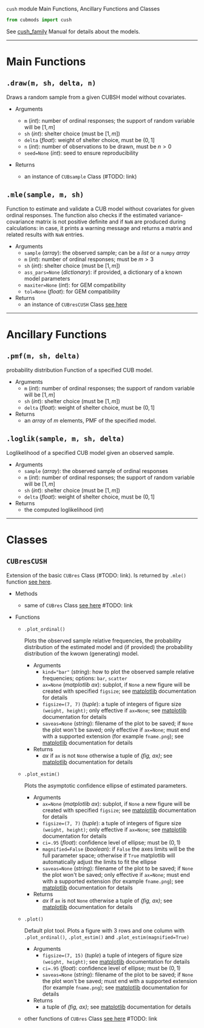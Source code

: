 `cush` module Main Functions, Ancillary Functions and Classes

```Python
from cubmods import cush
```

See [cush_family](../05_cush_family.md) Manual for details about the models.

***

# Main Functions

## `.draw(m, sh, delta, n)`

Draws a random sample from a given CUBSH model without covariates.

- Arguments
  - `m` (_int_): number of ordinal responses; the support of random variable will be $[1,m]$
  - `sh` (_int_): shelter choice (must be $[1,m]$)
  - `delta` (_float_): weight of shelter choice, must be $(0,1]$
  - `n` (_int_): number of observations to be drawn, must be $n>0$
  - `seed=None` (_int_): seed to ensure reproducibility

- Returns
  - an instance of `CUBsample` Class (#TODO: link)

## `.mle(sample, m, sh)`

Function to estimate and validate a CUB model without covariates for given ordinal responses. The function also checks if the estimated variance-covariance matrix is not positive definite and if `NaN` are produced during calculations: in case, it prints a warning message and returns a matrix and related results with `NaN` entries.

- Arguments
  - `sample` (_array_): the observed sample; can be a _list_ or a `numpy` _array_
  - `m` (_int_): number of ordinal responses; must be $m>3$
  - `sh` (_int_): shelter choice (must be $[1,m]$)
  - `ass_pars=None` (_dictionary_): if provided, a dictionary of a known model parameters
  - `maxiter=None` (_int_): for GEM compatibility
  - `tol=None` (_float_): for GEM compatibility
- Returns
  - an instance of `CUBresCUSH` Class [see here](cush.md#CUBresCUSH)

***

# Ancillary Functions

## `.pmf(m, sh, delta)`
probability distribution Function of a specified CUB model.
- Arguments
  - `m` (_int_): number of ordinal responses; the support of random variable will be $[1,m]$
  - `sh` (_int_): shelter choice (must be $[1,m]$)
  - `delta` (_float_): weight of shelter choice, must be $(0,1]$
- Returns
  - an _array_ of $m$ elements, PMF of the specified model.

## `.loglik(sample, m, sh, delta)`
Loglikelihood of a specified CUB model given an observed sample.
- Arguments
  - `sample` (_array_): the observed sample of ordinal responses
  - `m` (_int_): number of ordinal responses; the support of random variable will be $[1,m]$
  - `sh` (_int_): shelter choice (must be $[1,m]$)
  - `delta` (_float_): weight of shelter choice, must be $(0,1]$
- Returns
  - the computed loglikelihood (_int_)

***

# Classes

## `CUBresCUSH`

Extension of the basic `CUBres` Class (#TODO: link). Is returned by `.mle()` function [see here](cub.md#mle).

- Methods
  - same of `CUBres` Class [see here]() #TODO: link

- Functions
  - `.plot_ordinal()`
    
    Plots the observed sample relative frequencies, the probability distribution of the estimated model and (if provided) the probability distribution of the kwown (generating) model.

    - Arguments
      - `kind="bar"` (_string_): how to plot the observed sample relative frequencies; options: `bar`, `scatter`
      - `ax=None` (_matplotlib ax_): subplot, if `None` a new figure will be created with specified `figsize`; see [matplotlib](https://matplotlib.org) documentation for details
      - `figsize=(7, 7)` (_tuple_): a tuple of integers of figure size `(weight, height)`; only effective if `ax=None`; see [matplotlib](https://matplotlib.org) documentation for details
      - `saveas=None` (_string_): filename of the plot to be saved; if `None` the plot won't be saved; only effective if `ax=None`; must end with a supported extension (for example `fname.png`); see [matplotlib](https://matplotlib.org) documentation for details
    - Returns
      - _ax_ if `ax` is not `None` otherwise a tuple of _(fig, ax)_; see [matplotlib](https://matplotlib.org) documentation for details

  - `.plot_estim()`

    Plots the asymptotic confidence ellipse of estimated parameters.
      
    - Arguments
      - `ax=None` (_matplotlib ax_): subplot, if `None` a new figure will be created with specified `figsize`; see [matplotlib](https://matplotlib.org) documentation for details
      - `figsize=(7, 7)` (_tuple_): a tuple of integers of figure size `(weight, height)`; only effective if `ax=None`; see [matplotlib](https://matplotlib.org) documentation for details
      - `ci=.95` (_float_): confidence level of ellipse; must be $(0,1)$
      - `magnified=False` (_boolean_): if `False` the axes limits will be the full parameter space; otherwise if `True` matplotlib will automatically adjust the limits to fit the ellipse
      - `saveas=None` (_string_): filename of the plot to be saved; if `None` the plot won't be saved; only effective if `ax=None`; must end with a supported extension (for example `fname.png`); see [matplotlib](https://matplotlib.org) documentation for details
    - Returns
      - _ax_ if `ax` is not `None` otherwise a tuple of _(fig, ax)_; see [matplotlib](https://matplotlib.org) documentation for details
 
  - `.plot()`
    
    Default plot tool. Plots a figure with 3 rows and one column with `.plot_ordinal()`, `.plot_estim()` and `.plot_estim(magnified=True)`
    - Arguments
      - `figsize=(7, 15)` (_tuple_) a tuple of integers of figure size `(weight, height)`; see [matplotlib](https://matplotlib.org) documentation for details
      - `ci=.95` (_float_): confidence level of ellipse; must be $(0,1)$
      - `saveas=None` (_string_): filename of the plot to be saved; if `None` the plot won't be saved; must end with a supported extension (for example `fname.png`); see [matplotlib](https://matplotlib.org) documentation for details
    - Returns
      - a tuple of _(fig, ax)_; see [matplotlib](https://matplotlib.org) documentation for details

  - other functions of `CUBres` Class [see here]() #TODO: link
